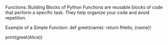 Functions: Building Blocks of Python
Functions are reusable blocks of code that perform a specific task.
They help organize your code and avoid repetition.

Example of a Simple Function:
def greet(name):
    return fHello, {name}!

print(greet(Alice))

